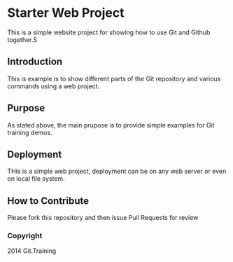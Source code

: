 # Starter Web Project

This is a simple website project for showing how to use Git and Github together.S

## Introduction

This is example is to show different parts of the Git repository and various commands using a web project.

## Purpose

As stated above, the main prupose is to provide simple examples for Git training demos.
## Deployment

THis is a simple web project, deployment can be on any web server or even on local file system.

## How to Contribute

Please fork this repository and then issue Pull Requests for review

### Copyright

2014 Git.Training